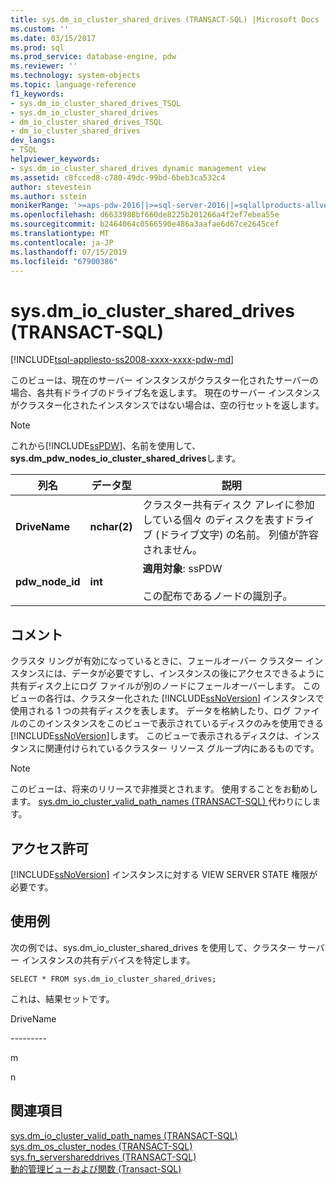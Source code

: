 ```yaml
---
title: sys.dm_io_cluster_shared_drives (TRANSACT-SQL) |Microsoft Docs
ms.custom: ''
ms.date: 03/15/2017
ms.prod: sql
ms.prod_service: database-engine, pdw
ms.reviewer: ''
ms.technology: system-objects
ms.topic: language-reference
f1_keywords:
- sys.dm_io_cluster_shared_drives_TSQL
- sys.dm_io_cluster_shared_drives
- dm_io_cluster_shared_drives_TSQL
- dm_io_cluster_shared_drives
dev_langs:
- TSQL
helpviewer_keywords:
- sys.dm_io_cluster_shared_drives dynamic management view
ms.assetid: c8fcced8-c780-49dc-99bd-6beb3ca532c4
author: stevestein
ms.author: sstein
monikerRange: '>=aps-pdw-2016||>=sql-server-2016||=sqlallproducts-allversions||>=sql-server-linux-2017||=azuresqldb-mi-current'
ms.openlocfilehash: d6633988bf660de8225b201266a4f2ef7ebea55e
ms.sourcegitcommit: b2464064c0566590e486a3aafae6d67ce2645cef
ms.translationtype: MT
ms.contentlocale: ja-JP
ms.lasthandoff: 07/15/2019
ms.locfileid: "67900386"
---
```

# <a name="sysdmioclustershareddrives-transact-sql"></a>sys.dm_io_cluster_shared_drives (TRANSACT-SQL)
[!INCLUDE[tsql-appliesto-ss2008-xxxx-xxxx-pdw-md](../../includes/tsql-appliesto-ss2008-xxxx-xxxx-pdw-md.md)]

  このビューは、現在のサーバー インスタンスがクラスター化されたサーバーの場合、各共有ドライブのドライブ名を返します。 現在のサーバー インスタンスがクラスター化されたインスタンスではない場合は、空の行セットを返します。  
  
> [!NOTE]  
>  これから[!INCLUDE[ssPDW](../../includes/sspdw-md.md)]、名前を使用して、 **sys.dm_pdw_nodes_io_cluster_shared_drives**します。  
  
|列名|データ型|説明|  
|-----------------|---------------|-----------------|  
|**DriveName**|**nchar(2)**|クラスター共有ディスク アレイに参加している個々 のディスクを表すドライブ (ドライブ文字) の名前。 列値が許容されません。|  
|**pdw_node_id**|**int**|**適用対象**: ssPDW<br /><br /> この配布であるノードの識別子。|  
  
## <a name="remarks"></a>コメント  
 クラスタ リングが有効になっているときに、フェールオーバー クラスター インスタンスには、データが必要ですし、インスタンスの後にアクセスできるように共有ディスク上にログ ファイルが別のノードにフェールオーバーします。 このビューの各行は、クラスター化された [!INCLUDE[ssNoVersion](../../includes/ssnoversion-md.md)] インスタンスで使用される 1 つの共有ディスクを表します。 データを格納したり、ログ ファイルのこのインスタンスをこのビューで表示されているディスクのみを使用できる[!INCLUDE[ssNoVersion](../../includes/ssnoversion-md.md)]します。 このビューで表示されるディスクは、インスタンスに関連付けられているクラスター リソース グループ内にあるものです。  
  
> [!NOTE]  
>  このビューは、将来のリリースで非推奨とされます。 使用することをお勧めします。 [sys.dm_io_cluster_valid_path_names &#40;TRANSACT-SQL&#41; ](../../relational-databases/system-dynamic-management-views/sys-dm-io-cluster-valid-path-names-transact-sql.md)代わりにします。  
  
## <a name="permissions"></a>アクセス許可  
 [!INCLUDE[ssNoVersion](../../includes/ssnoversion-md.md)] インスタンスに対する VIEW SERVER STATE 権限が必要です。  
  
## <a name="examples"></a>使用例  
 次の例では、sys.dm_io_cluster_shared_drives を使用して、クラスター サーバー インスタンスの共有デバイスを特定します。  
  
```  
SELECT * FROM sys.dm_io_cluster_shared_drives;  
```  
  
 これは、結果セットです。  
  
 DriveName  
  
 --------\-  
  
 m  
  
 n  
  
## <a name="see-also"></a>関連項目  
 [sys.dm_io_cluster_valid_path_names &#40;TRANSACT-SQL&#41;](../../relational-databases/system-dynamic-management-views/sys-dm-io-cluster-valid-path-names-transact-sql.md)   
 [sys.dm_os_cluster_nodes &#40;TRANSACT-SQL&#41;](../../relational-databases/system-dynamic-management-views/sys-dm-os-cluster-nodes-transact-sql.md)   
 [sys.fn_servershareddrives &#40;TRANSACT-SQL&#41;](../../relational-databases/system-functions/sys-fn-servershareddrives-transact-sql.md)   
 [動的管理ビューおよび関数 &#40;Transact-SQL&#41;](~/relational-databases/system-dynamic-management-views/system-dynamic-management-views.md)  
  
  
